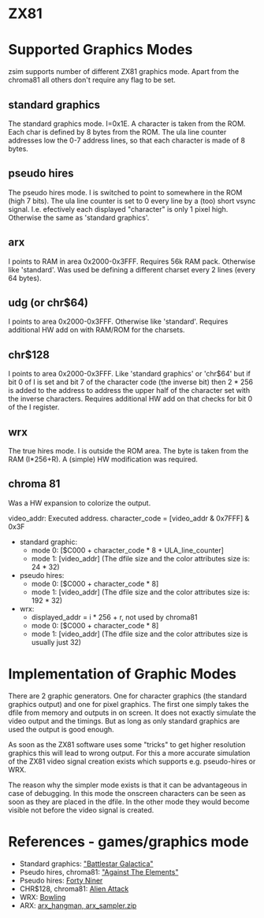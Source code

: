 # ZX81


# Supported Graphics Modes
zsim supports number of different ZX81 graphics mode. Apart from the chroma81 all others don't require any flag to be set.

## standard graphics
The standard graphics mode. I=0x1E. A character is taken from the ROM.
Each char is defined by 8 bytes from the ROM.
The ula line counter addresses low the 0-7 address lines, so that each character is made of 8 bytes.

## pseudo hires
The pseudo hires mode. I is switched to point to somewhere in the ROM (high 7 bits).
The ula line counter is set to 0 every line by a (too) short vsync signal.
I.e. efectively each displayed "character" is only 1 pixel high.
Otherwise the same as 'standard graphics'.

## arx
I points to RAM in area 0x2000-0x3FFF. Requires 56k RAM pack. Otherwise like 'standard'.
Was used be defining a different charset every 2 lines (every 64 bytes).

## udg (or chr$64)
I points to area 0x2000-0x3FFF. Otherwise like 'standard'.
Requires additional HW add on with RAM/ROM for the charsets.

## chr$128
I points to area 0x2000-0x3FFF.
Like 'standard graphics' or 'chr$64' but if bit 0 of I is set and bit 7 of the character code (the inverse bit) then 2 * 256 is added to the address to address the upper half of the character set with the inverse characters.
Requires additional HW add on that checks for bit 0 of the I register.

## wrx
The true hires mode. I is outside the ROM area.
The byte is taken from the RAM (I*256+R).
A (simple) HW modification was required.

## chroma 81
Was a HW expansion to colorize the output.

video_addr: Executed address.
character_code = [video_addr & 0x7FFF] & 0x3F

- standard graphic:
    - mode 0: [$C000 + character_code * 8 + ULA_line_counter]
    - mode 1: [video_addr] (The dfile size and the color attributes size is: 24 * 32)
- pseudo hires:
    - mode 0: [$C000 + character_code * 8]
    - mode 1: [video_addr] (The dfile size and the color attributes size is: 192 * 32)
- wrx:
	- displayed_addr = i * 256 + r, not used by chroma81
    - mode 0: [$C000 + character_code * 8]
    - mode 1:  [video_addr] (The dfile size and the color attributes size is usually just 32)

# Implementation of Graphic Modes
There are 2 graphic generators.
One for character graphics (the standard graphics output) and one for pixel graphics.
The first one simply takes the dfile from memory and outputs in on screen.
It does not exactly simulate the video output and the timings.
But as long as only standard graphics are used the output is good enough.

As soon as the ZX81 software uses some "tricks" to get higher resolution graphics this will lead to wrong output.
For this a more accurate simulation of the ZX81 video signal creation exists which supports e.g. pseudo-hires or WRX.

The reason why the simpler mode exists is that it can be advantageous in case of debugging.
In this mode the onscreen characters can be seen as soon as they are placed in the dfile.
In the other mode they would become visible not before the video signal is created.

# References - games/graphics mode
- Standard graphics: ["Battlestar Galactica"](https://archive.org/details/Battlestar_Galactica_1982_Ch._Zwerschke)
- Pseudo hires, chroma81: ["Against The Elements"](http://www.fruitcake.plus.com/Sinclair/ZX81/NewSoftware/AgainstTheElements.htm])
- Pseudo hires: [Forty Niner](https://archive.org/details/Forty_Niner_19xx_Cosmic_Cockerel)
- CHR$128, chroma81: [Alien Attack](https://sinclairzxworld.com/viewtopic.php?t=5427)
- WRX: [Bowling](https://www.rwapsoftware.co.uk/zx81/zx81_software.html)
- ARX: [arx_hangman, arx_sampler.zip](https://www.sinclairzxworld.com/viewtopic.php?t=5448&start=20)

